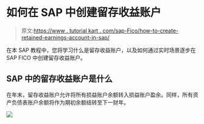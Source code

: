 # 如何在 SAP 中创建留存收益账户

> 原文:[https://www . tutorial kart . com/sap-Fico/how-to-create-retained-earnings-account-in-sap/](https://www.tutorialkart.com/sap-fico/how-to-create-retained-earnings-account-in-sap/)

在本 SAP 教程中，您将学习什么是留存收益账户，以及如何通过实时场景逐步在 SAP FICO 中创建留存收益账户。

## SAP 中的留存收益账户是什么

在年末，留存收益账户允许将所有损益账户余额转入损益账户盈余。同样，所有资产负债表账户余额将作为期初余额结转至下一财年。

[![](../Images/925da31b32d6bc3827932f6c8afb11bb.png)](https://www.tutorialkart.com/)